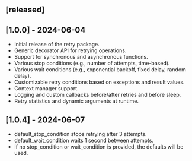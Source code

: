 ## [released]

## [1.0.0] - 2024-06-04
- Initial release of the retry package.
- Generic decorator API for retrying operations.
- Support for synchronous and asynchronous functions.
- Various stop conditions (e.g., number of attempts, time-based).
- Various wait conditions (e.g., exponential backoff, fixed delay, random delay).
- Customizable retry conditions based on exceptions and result values.
- Context manager support.
- Logging and custom callbacks before/after retries and before sleep.
- Retry statistics and dynamic arguments at runtime.
## [1.0.4] - 2024-06-07
- default_stop_condition stops retrying after 3 attempts.
- default_wait_condition waits 1 second between attempts.
- If no stop_condition or wait_condition is provided, the defaults will be used.